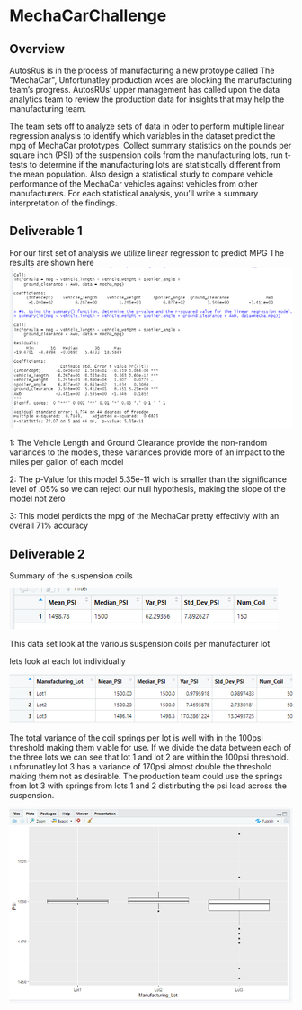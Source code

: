# MechaCarChallenge

## Overview
AutosRus is in the process of manufacturing a new protoype called The "MechaCar", Unfortunatley production woes are blocking the manufacturing team’s progress. AutosRUs’ upper management has called upon the data analytics team to review the production data for insights that may help the manufacturing team.

The team sets off to analyze sets of data in oder to perform multiple linear regression analysis to identify which variables in the dataset predict the mpg of MechaCar prototypes. Collect summary statistics on the pounds per square inch (PSI) of the suspension coils from the manufacturing lots, run t-tests to determine if the manufacturing lots are statistically different from the mean population. Also design a statistical study to compare vehicle performance of the MechaCar vehicles against vehicles from other manufacturers. For each statistical analysis, you’ll write a summary interpretation of the findings.

## Deliverable 1

For our first set of analysis we utilize linear regression to predict MPG
The results are shown here 
 ![results](Deliverable1.png)

1: The Vehicle Length and Ground Clearance provide the non-random variances to the models, these variances provide more of an impact to the miles per gallon of each model


2: The p-Value for this model 5.35e-11 wich is smaller than the significance level of .05% so we can reject our null hypothesis, making the slope of the model not zero


3: This model perdicts the mpg of the MechaCar pretty effectivly with an overall 71% accuracy
 
 ## Deliverable 2
Summary of the suspension coils

![result](Deliverable2TotalSummary.png)

This data set look at the various suspension coils per manufacturer lot

lets look at each lot individually

![results](Deliverable2LotSummary.png)

The total variance of the coil springs per lot is well with in the 100psi threshold making them viable for use. If we divide the data between each of the three lots we can see that lot 1 and lot 2 are within the 100psi threshold. unforunatley lot 3 has a variance of 170psi almost double the threshold making them not as desirable. The production team could use the springs from lot 3 with springs from lots 1 and 2 distirbuting the psi load across the suspension.

![results](Deliverable2BoxPlot.png)
